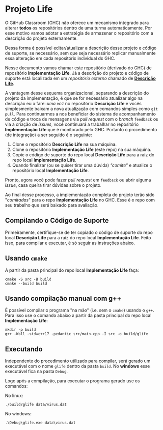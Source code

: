 ﻿# Projeto Life

O GitHub Classroom (GHC) não oferece um mecanismo integrado para alterar **todos** os repositórios dentro de uma turma automaticamente. Por esse motivo vamos adotar a estratégia de armazenar o repositório com a descrição do projeto externamente.

Dessa forma é possível editar/atualizar a descrição desse projeto e código de suporte, se necessário, sem que seja necessário replicar manualmente essa alteração em cada repositório individual do GHC.

Nesse documento vamos chamar este repositório (derivado do GHC) de repositório **Implementação Life**. Já a descrição do projeto e código de suporte está localizada em um _repositório externo_ chamado de [**Descrição Life**](https://github.com/selan-ufrn/projeto_life_code).

A vantagem desse esquema organizacional, separando a descrição do projeto da implementação, é que se for necessário atualizar algo na descrição eu o farei _uma vez_ no repositório **Descrição Life** e vocês simplesmente baixam a nova atualização com comandos simples como `git pull`. Para continuarmos a nos beneficiar do sistema de acompanhamento de código e troca de mensagens via _pull request_ com o _branch_ `feedback` ou via a criação de _issues_, você continuará a trabalhar no repositório **Implementação Life** que é monitorado pelo GHC. Portanto o procedimento (de integração) a ser seguido é o seguinte:

1. Clone o repositório **Descrição Life** na sua máquina.
2. Clone o repositório **Implementação Life** (este repo) na sua máquina.
3. Copie o código de suporte do repo local **Descrição Life** para a raiz do repo local **Implementação Life**.
4. Quando finalizar (ou se quiser tirar uma dúvida) _"comite"_ e atualize o repositório local **Implementação Life**.

Pronto, agora você pode fazer _pull request_ em `feedback` ou abrir alguma _issue_, casa queira tirar dúvidas sobre o projeto.

Ao final desse processo, a implementação completa do projeto terão sido "_comitadas_" para o repo **Implementação Life** no GHC. Esse é o repo com seu trabalho que será baixado para avaliação.

## Compilando o Código de Suporte

Primeiramente, certifique-se de ter copiado o código de suporte do repo local **Descrição Life** para a raiz do repo local **Implementação Life**. Feito isso, para compilar e executar, é só seguir as instruções abaixo.

## Usando `cmake`

A partir da pasta principal do repo local **Implementação Life** faça:

```
cmake -S src -B build
cmake --build build
```

## Usando compilação manual com g++

É possível compilar o programa "na mão" (i.e. sem o `cmake`) usando o `g++`. Para isso use o comando abaixo a partir da pasta principal do repo local **Implementação Life**:

```
mkdir -p build
g++ -Wall -std=c++17 -pedantic src/main.cpp -I src -o build/glife
```

## Executando

Independente do procedimento utilizado para compilar, será gerado um executável com o nome `glife` dentro da pasta `build`. No **windows** esse executável fica na pasta `Debug`.

Logo após a compilação, para executar o programa gerado use os comandos:

No linux:

```
./build/glife data/virus.dat
```

No windows:

```
.\Debug\glife.exe data\virus.dat
```
